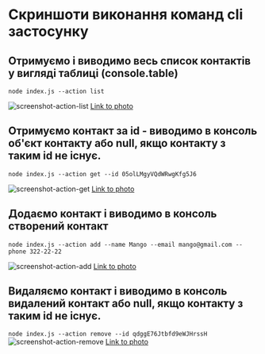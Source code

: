 # Скриншоти виконання команд cli застосунку
## Отримуємо і виводимо весь список контактів у вигляді таблиці (console.table)
  ```node index.js --action list```

![screenshot-action-list](https://i.ibb.co/W3TKVtK/01-action-list.jpg)
[Link to photo](https://ibb.co/mBxzN8z)


## Отримуємо контакт за id - виводимо в консоль об'єкт контакту або null, якщо контакту з таким id не існує.
  ```node index.js --action get --id 05olLMgyVQdWRwgKfg5J6```

![screenshot-action-get](https://i.ibb.co/dgL6Tmp/02-action-get.jpg)
[Link to photo](https://ibb.co/xHfGkFg)



## Додаємо контакт і виводимо в консоль створений контакт
  ```node index.js --action add --name Mango --email mango@gmail.com --phone 322-22-22```

![screenshot-action-add](https://i.ibb.co/yVHNT7m/03-action-add.jpg)
[Link to photo](https://ibb.co/FnRhvCk)


## Видаляємо контакт і виводимо в консоль видалений контакт або null, якщо контакту з таким id не існує.
 ```node index.js --action remove --id qdggE76Jtbfd9eWJHrssH```
![screenshot-action-remove](https://i.ibb.co/R23YN53/03-action-remove.jpg)
[Link to photo](https://ibb.co/y06dp36)



